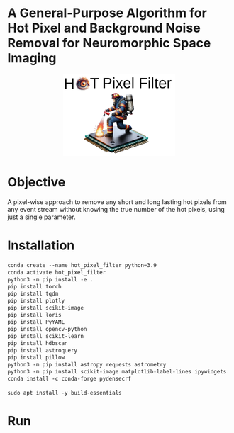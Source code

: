 # A General-Purpose Algorithm for Hot Pixel and Background Noise Removal for Neuromorphic Space Imaging

<p align="center" width="100%">
    <img width="50%" src="fig/hot_pixel_package_logo2.png">
</p>

# Objective

A pixel-wise approach to remove any short and long lasting hot pixels from any event stream without knowing the true number of the hot pixels, using just a single parameter.

# Installation

```
conda create --name hot_pixel_filter python=3.9
conda activate hot_pixel_filter
python3 -m pip install -e .
pip install torch
pip install tqdm
pip install plotly
pip install scikit-image
pip install loris
pip install PyYAML
pip install opencv-python
pip install scikit-learn
pip install hdbscan
pip install astroquery
pip install pillow
python3 -m pip install astropy requests astrometry
python3 -m pip install scikit-image matplotlib-label-lines ipywidgets
conda install -c conda-forge pydensecrf

sudo apt install -y build-essentials
```


# Run
